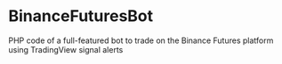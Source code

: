 # BinanceFuturesBot
PHP code of a full-featured bot to trade on the Binance Futures platform using TradingView signal alerts
